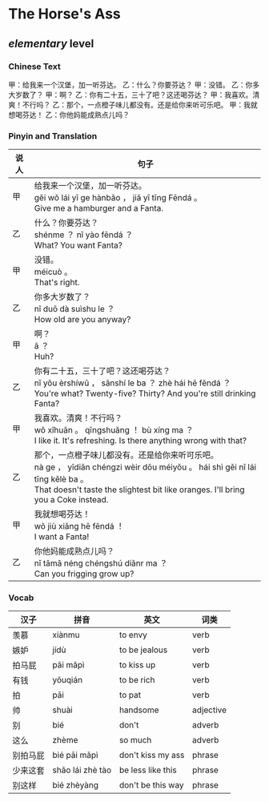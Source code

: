 # The Horse's Ass
## *elementary* level

### Chinese Text
甲：给我来一个汉堡，加一听芬达。
乙：什么？你要芬达？
甲：没错。
乙：你多大岁数了？
甲：啊？
乙：你有二十五，三十了吧？这还喝芬达？
甲：我喜欢。清爽！不行吗？
乙：那个，一点橙子味儿都没有。还是给你来听可乐吧。
甲：我就想喝芬达！
乙：你他妈能成熟点儿吗？

### Pinyin and Translation
|说人|句子|
|----|----|
|甲|给我来一个汉堡，加一听芬达。<br />gěi wǒ lái yī ge hànbǎo ， jiā yī tīng Fēndá 。<br />Give me a hamburger and a Fanta.|
|乙|什么？你要芬达？<br />shénme ？ nǐ yào fēndá ？<br />What? You want Fanta?|
|甲|没错。<br />méicuò 。<br />That's right.|
|乙|你多大岁数了？<br />nǐ duō dà suìshu le ？<br />How old are you anyway?|
|甲|啊？<br />ā ？<br />Huh?|
|乙|你有二十五，三十了吧？这还喝芬达？<br />nǐ yǒu èrshíwǔ ， sānshí le ba ？ zhè hái hē fēndá ？<br />You're what? Twenty-five? Thirty? And you're still drinking Fanta?|
|甲|我喜欢。清爽！不行吗？<br />wǒ xǐhuān 。 qīngshuǎng ！ bù xíng ma ？<br />I like it. It's refreshing. Is there anything wrong with that?|
|乙|那个，一点橙子味儿都没有。还是给你来听可乐吧。<br />nà ge ， yīdiǎn chéngzi wèir dōu méiyǒu 。 hái shì gěi nǐ lái tīng kělè ba 。<br />That doesn't taste the slightest bit like oranges. I'll bring you a Coke instead.|
|甲|我就想喝芬达！<br />wǒ jiù xiǎng hē fēndá ！<br />I want a Fanta!|
|乙|你他妈能成熟点儿吗？<br />nǐ tāmā néng chéngshú diǎnr ma ？<br />Can you frigging grow up?|
### Vocab
|汉子|拼音|英文|词类|
|----|----|----|----|
|羡慕|xiànmu|to envy|verb|
|嫉妒|jídù|to be jealous|verb|
|拍马屁|pāi mǎpì|to kiss up|verb|
|有钱|yǒuqián|to be rich|verb|
|拍|pāi|to pat|verb|
|帅|shuài|handsome|adjective|
|别|bié|don't|adverb|
|这么|zhème|so much|adverb|
|别拍马屁|bié pāi mǎpì|don't kiss my ass|phrase|
|少来这套|shǎo lái zhè tào|be less like this|phrase|
|别这样|bié zhèyàng|don't be this way|phrase|